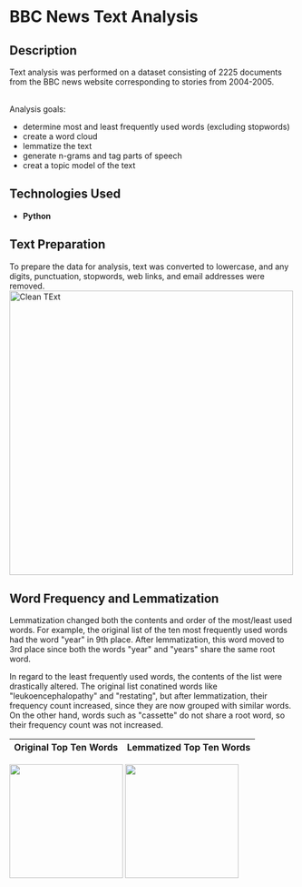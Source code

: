 <h1>BBC News Text Analysis</h1>

<h2>Description</h2>
Text analysis was performed on a dataset consisting of 2225 documents from the BBC news website corresponding to stories from 2004-2005.  
<br />
<br />


Analysis goals:
- determine most and least frequently used words (excluding stopwords)
- create a word cloud
- lemmatize the text 
- generate n-grams and tag parts of speech
- creat a topic model of the text

<h2>Technologies Used</h2>

- <b>Python</b>

<h2> Text Preparation</h2>
To prepare the data for analysis, text was converted to lowercase, and any digits, punctuation, stopwords, web links, and email addresses were removed.<br/>


<img width="500" alt="Clean TExt" src="https://github.com/al-hernandez/NewsTextAnalysis/assets/112843657/24f67535-6eba-445e-aeac-c6e33023e057">

<h2>Word Frequency and Lemmatization</h2>
Lemmatization changed both the contents and order of the most/least used words. For example, the original list of the ten most frequently used words had the word "year" in 9th place. After lemmatization, this word moved to 3rd place since both the words "year" and "years" share the same root word.

In regard to the least frequently used words, the contents of the list were drastically altered. The original list conatined words like "leukoencephalopathy" and "restating", but after lemmatization, their frequency count increased, since they are now grouped with similar words. On the other hand, words such as "cassette" do not share a root word, so their frequency count was not increased.<br/>

  Original Top Ten Words              |      Lemmatized Top Ten Words
:-------------------------:|:-------------------------:
<img width="200" src="https://github.com/al-hernandez/NewsTextAnalysis/assets/112843657/c94ecfda-bc02-4b49-9977-c4de971e96f8"> 
<img width="200" src="https://github.com/al-hernandez/NewsTextAnalysis/assets/112843657/ab7530e6-c3c5-43a4-98d0-e0a91707ff2b">



<!--
 ```diff
- text in red
+ text in green
! text in orange
# text in gray
@@ text in purple (and bold)@@
```
--!>
